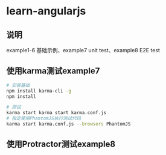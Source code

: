 # learn-angularjs

## 说明
example1-6 基础示例、example7 unit test、example8 E2E test

## 使用karma测试example7

```bash
# 安装基础
npm install karma-cli -g
npm install

# 测试
karma start karma start karma.conf.js
# 指定使用PhantomJS执行测试代码
karma start karma.conf.js --browsers PhantomJS
```
## 使用Protractor测试example8
